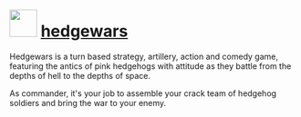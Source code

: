 # <img src="https://cdn.jsdelivr.net/gh/chocolatey-community/chocolatey-coreteampackages@edba4a5849ff756e767cba86641bea97ff5721fe/icons/hedgewars.png" width="48" height="48"/> [hedgewars](https://chocolatey.org/packages/hedgewars)


Hedgewars is a turn based strategy, artillery, action and comedy game, featuring the antics of pink hedgehogs with attitude as they battle from the depths of hell to the depths of space.

As commander, it's your job to assemble your crack team of hedgehog soldiers and bring the war to your enemy.

